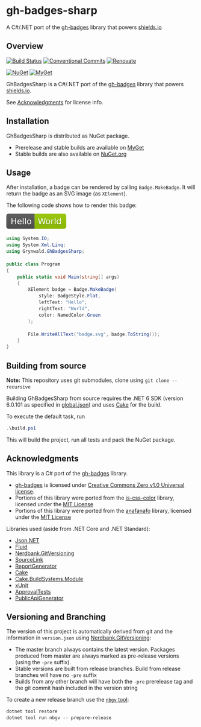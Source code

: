 # gh-badges-sharp

A C#/.NET port of the [gh-badges](https://github.com/badges/shields/tree/master/gh-badges) library that powers [shields.io](https://shields.io)

## Overview

[![Build Status](https://dev.azure.com/ap0llo/OSS/_apis/build/status/gh-badges-sharp?branchName=master)](https://dev.azure.com/ap0llo/OSS/_build/latest?definitionId=15&branchName=master)
[![Conventional Commits](https://img.shields.io/badge/Conventional%20Commits-1.0.0-yellow.svg)](https://conventionalcommits.org)
[![Renovate](https://img.shields.io/badge/Renovate-enabled-brightgreen)](https://renovatebot.com/)

[![NuGet](https://img.shields.io/nuget/v/Grynwald.GhBadgesSharp.svg)](https://www.nuget.org/packages/Grynwald.GhBadgesSharp)
[![MyGet](https://img.shields.io/myget/ap0llo-gh-badges-sharp/vpre/Grynwald.GhBadgesSharp.svg?label=myget)](https://www.myget.org/feed/ap0llo-gh-badges-sharp/package/nuget/Grynwald.GhBadgesSharp)

GhBadgesSharp is a C#/.NET port of the [gh-badges](https://github.com/badges/shields/tree/master/gh-badges) library that powers [shields.io](https://shields.io).

See [Acknowledgments](#acknowledgments) for license info.

## Installation

GhBadgesSharp is distributed as NuGet package.

- Prerelease and stable builds are available on [MyGet](https://www.myget.org/feed/Packages/ap0llo-gh-badges-sharp)
- Stable builds are also available on [NuGet.org](https://www.nuget.org/packages/Grynwald.GhBadgesSharp)

## Usage

After installation, a badge can be rendered by calling `Badge.MakeBadge`.
It will return the badge as an SVG image (as `XElement`).

The following code shows how to render this badge:

![Example Badge](./docs/img/examplebadge.svg)

```cs
using System.IO;
using System.Xml.Linq;
using Grynwald.GhBadgesSharp;

public class Program
{
    public static void Main(string[] args)
    {
        XElement badge = Badge.MakeBadge(
            style: BadgeStyle.Flat,
            leftText: "Hello",
            rightText: "World",
            color: NamedColor.Green
        );

        File.WriteAllText("badge.svg", badge.ToString());
    }
}

```

## Building from source

**Note:** This repository uses git submodules, clone using `git clone --recursive`

Building GhBadgesSharp from source requires the .NET 6 SDK (version 6.0.101 as specified in [global.json](./global.json)) and uses [Cake](https://cakebuild.net/) for the build.

To execute the default task, run

```ps1
.\build.ps1
```

This will build the project, run all tests and pack the NuGet package.
## Acknowledgments

This library is a C# port of the [gh-badges](https://github.com/badges/shields/tree/master/gh-badges)
library.

- [gh-badges](https://github.com/badges/shields/tree/master/gh-badges) is
  licensed under [Creative Commons Zero v1.0 Universal license](https://github.com/badges/shields/blob/master/LICENSE).
- Portions of this library were ported from the [is-css-color](https://github.com/princejwesley/is-css-color)
  library, licensed under the [MIT License](https://github.com/princejwesley/is-css-color/blob/master/LICENSE)
- Portions of this library were ported from the [anafanafo](https://github.com/metabolize/anafanafo)
  library, licensed under the [MIT License](https://github.com/metabolize/anafanafo/blob/master/LICENSE)

Libraries used (aside from .NET Core and .NET Standard):

- [Json.NET](https://www.newtonsoft.com/json)
- [Fluid](https://github.com/sebastienros/fluid)
- [Nerdbank.GitVersioning](https://github.com/AArnott/Nerdbank.GitVersioning/)
- [SourceLink](https://github.com/dotnet/sourcelink)
- [ReportGenerator](https://github.com/danielpalme/ReportGenerator)
- [Cake](https://cakebuild.net/)
- [Cake.BuildSystems.Module](https://github.com/cake-contrib/Cake.BuildSystems.Module)
- [xUnit](http://xunit.github.io/)
- [ApprovalTests](https://github.com/approvals/ApprovalTests.Net)
- [PublicApiGenerator](https://github.com/JakeGinnivan/ApiApprover)

## Versioning and Branching

The version of this project is automatically derived from git and the information
in `version.json` using [Nerdbank.GitVersioning](https://github.com/AArnott/Nerdbank.GitVersioning):

- The master branch  always contains the latest version. Packages produced from
  master are always marked as pre-release versions (using the `-pre` suffix).
- Stable versions are built from release branches. Build from release branches
  will have no `-pre` suffix
- Builds from any other branch will have both the `-pre` prerelease tag and the git
  commit hash included in the version string

To create a new release branch use the [`nbgv` tool](https://www.nuget.org/packages/nbgv/):

```ps1
dotnet tool restore
dotnet tool run nbgv -- prepare-release
```
